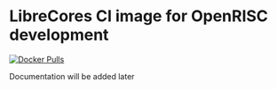 LibreCores CI image for OpenRISC development
============================================

[![Docker Pulls](https://img.shields.io/docker/pulls/librecores/librecores-ci-openrisc.svg)](https://hub.docker.com/r/librecores/librecores-ci-openrisc/)

Documentation will be added later
